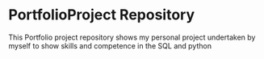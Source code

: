# PortfolioProject Repository
This Portfolio project repository shows my personal project undertaken by myself to show skills and competence in the SQL and python
